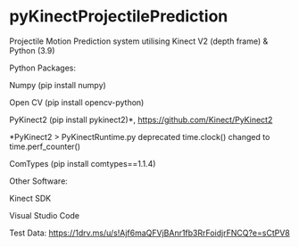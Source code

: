 # pyKinectProjectilePrediction
Projectile Motion Prediction system utilising Kinect V2 (depth frame) & Python (3.9)

Python Packages:

Numpy (pip install numpy)

Open CV (pip install opencv-python)

PyKinect2 (pip install pykinect2)*, https://github.com/Kinect/PyKinect2

*PyKinect2 > PyKinectRuntime.py deprecated time.clock() changed to time.perf_counter()

ComTypes (pip install comtypes==1.1.4)

Other Software:

Kinect SDK

Visual Studio Code

Test Data:
https://1drv.ms/u/s!Ajf6maQFVjBAnr1fb3RrFoidjrFNCQ?e=sCtPV8
